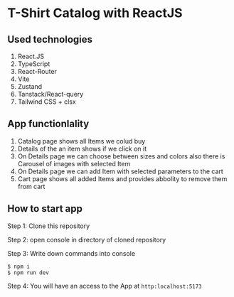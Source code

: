 # T-Shirt Catalog with ReactJS

## Used technologies
1. React.JS
2. TypeScript
3. React-Router
4. Vite
5. Zustand
6. Tanstack/React-query
7. Tailwind CSS + clsx

## App functionlality
1. Catalog page shows all Items we colud buy
2. Details of the an item shows if we click on it
3. On Details page we can choose between sizes and colors also there is Carousel of images with selected Item
4. On Details page we can add Item with selected parameters to the cart
5. Cart page shows all added Items and provides abbolity to remove them from cart

## How to start app

Step 1: Clone this repository  

Step 2: open console in directory of cloned repository

Step 3: Write down commands into console

    $ npm i
    $ npm run dev
    
Step 4: You will have an access to the App at ``http:localhost:5173``  
